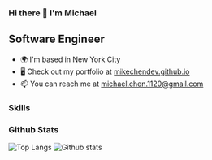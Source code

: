 ### Hi there 👋 I'm Michael

Software Engineer
-----------------

* 🌍  I'm based in New York City
* 🖥️  Check out my portfolio at [mikechendev.github.io](https://mikechendev.github.io)
* 📫  You can reach me at [michael.chen.1120@gmail.com](mailto:michael.chen.1120@gmail.com)

### Skills

<p align="left">
 

</p>

### Github Stats

![Top Langs](https://github-readme-stats.vercel.app/api/top-langs?username=mikechendev&layout=compact&show_icons=true&theme=dracula)
![Github stats](https://github-readme-stats.vercel.app/api?username=mikechendev&count_private=true&show_icons=true&theme=dracula)



